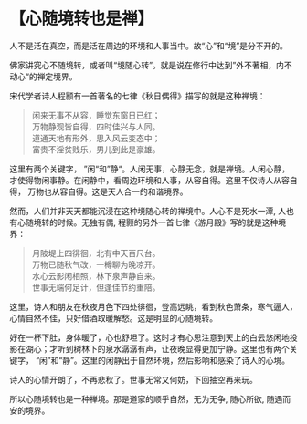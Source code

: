 # 【心随境转也是禅】

人不是活在真空，而是活在周边的环境和人事当中。故“心”和“境”是分不开的。

佛家讲究心不随境转，或者叫“境随心转”。就是说在修行中达到”外不著相，内不动心“的禅定境界。

宋代学者诗人程颢有一首著名的七律《秋日偶得》描写的就是这种禅境：

> 闲来无事不从容，睡觉东窗日已红；  
> 万物静观皆自得，四时佳兴与人同。  
> 道通天地有形外，思入风云变态中；  
> 富贵不淫贫贱乐，男儿到此是豪雄。

这里有两个关键字， ”闲“和”静“。人闲无事，心静无念，就是禅境。人闲心静，才使得物闲事静。在闲静中，看周边环境和人事，从容自得。这里不仅诗人从容自得， 万物也从容自得。这是天人合一的和谐境界。

然而，人们并非天天都能沉浸在这种境随心转的禅境中。人心不是死水一潭, 人也有心随境转的时候。无独有偶, 程颢的另外一首七律《游月殿》写的就是这种境界：

> 月陂堤上四徘徊，北有中天百尺台。  
> 万物已随秋气改，一樽聊为晚凉开。  
> 水心云影闲相照，林下泉声静自来。  
> 世事无端何足计，但逢佳节约重陪。


这里，诗人和朋友在秋夜月色下四处徘徊，登高远眺，看到秋色萧条，寒气逼人，心情自然不佳，只好借酒取暖解愁。这是明显的心随境转。

好在一杯下肚，身体暖了，心也舒坦了。这时才有心思注意到天上的白云悠闲地投影在湖心；才听到树林下的泉水潺潺有声，让夜晚显得更加宁静。这里也有两个关键字， “闲”和“静”。这里的闲静出于自然环境，然后影响和感染了诗人的心境。

诗人的心情开朗了，不再悲秋了。世事无常又何妨，下回抽空再来玩。

所以心随境转也是一种禅境。那是道家的顺乎自然，无为无争, 随心所欲, 随遇而安的境界。